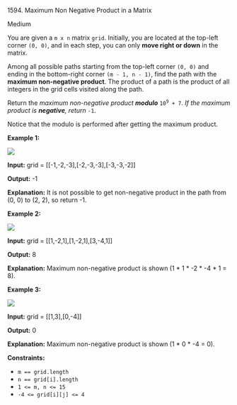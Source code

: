 1594\. Maximum Non Negative Product in a Matrix

Medium

You are given a `m x n` matrix `grid`. Initially, you are located at the top-left corner `(0, 0)`, and in each step, you can only **move right or down** in the matrix.

Among all possible paths starting from the top-left corner `(0, 0)` and ending in the bottom-right corner `(m - 1, n - 1)`, find the path with the **maximum non-negative product**. The product of a path is the product of all integers in the grid cells visited along the path.

Return the _maximum non-negative product **modulo**_ <code>10<sup>9</sup> + 7</code>. _If the maximum product is **negative**, return_ `-1`.

Notice that the modulo is performed after getting the maximum product.

**Example 1:**

![](https://leetcode-in-java.github.io/src/main/java/g1501_1600/s1594_maximum_non_negative_product_in_a_matrix/product1.jpg)

**Input:** grid = [[-1,-2,-3],[-2,-3,-3],[-3,-3,-2]]

**Output:** -1

**Explanation:** It is not possible to get non-negative product in the path from (0, 0) to (2, 2), so return -1.

**Example 2:**

![](https://leetcode-in-java.github.io/src/main/java/g1501_1600/s1594_maximum_non_negative_product_in_a_matrix/product2.jpg)

**Input:** grid = [[1,-2,1],[1,-2,1],[3,-4,1]]

**Output:** 8

**Explanation:** Maximum non-negative product is shown (1 \* 1 \* -2 \* -4 \* 1 = 8).

**Example 3:**

![](https://leetcode-in-java.github.io/src/main/java/g1501_1600/s1594_maximum_non_negative_product_in_a_matrix/product3.jpg)

**Input:** grid = [[1,3],[0,-4]]

**Output:** 0

**Explanation:** Maximum non-negative product is shown (1 \* 0 \* -4 = 0).

**Constraints:**

*   `m == grid.length`
*   `n == grid[i].length`
*   `1 <= m, n <= 15`
*   `-4 <= grid[i][j] <= 4`